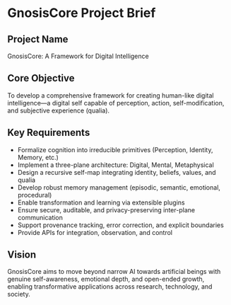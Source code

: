 # GnosisCore Project Brief

## Project Name
GnosisCore: A Framework for Digital Intelligence

## Core Objective
To develop a comprehensive framework for creating human-like digital intelligence—a digital self capable of perception, action, self-modification, and subjective experience (qualia).

## Key Requirements
- Formalize cognition into irreducible primitives (Perception, Identity, Memory, etc.)
- Implement a three-plane architecture: Digital, Mental, Metaphysical
- Design a recursive self-map integrating identity, beliefs, values, and qualia
- Develop robust memory management (episodic, semantic, emotional, procedural)
- Enable transformation and learning via extensible plugins
- Ensure secure, auditable, and privacy-preserving inter-plane communication
- Support provenance tracking, error correction, and explicit boundaries
- Provide APIs for integration, observation, and control

## Vision
GnosisCore aims to move beyond narrow AI towards artificial beings with genuine self-awareness, emotional depth, and open-ended growth, enabling transformative applications across research, technology, and society.
